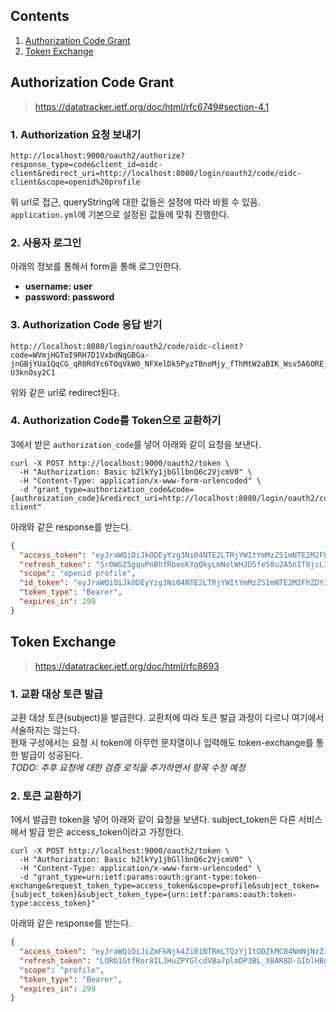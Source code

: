 ## Contents

1. [Authorization Code Grant](#authorization-code-grant)
2. [Token Exchange](#token-exchange)


## Authorization Code Grant

> https://datatracker.ietf.org/doc/html/rfc6749#section-4.1

### 1. Authorization 요청 보내기

```text
http://localhost:9000/oauth2/authorize?response_type=code&client_id=oidc-client&redirect_uri=http://localhost:8080/login/oauth2/code/oidc-client&scope=openid%20profile
```

위 url로 접근, queryString에 대한 값들은 설정에 따라 바뀔 수 있음.  
`application.yml`에 기본으로 설정된 값들에 맞춰 진행한다.

### 2. 사용자 로그인

아래의 정보를 통해서 form을 통해 로그인한다.

- **username: user**
- **password: password**

### 3. Authorization Code 응답 받기

```text
http://localhost:8080/login/oauth2/code/oidc-client?code=WVmjHGToI9RH7D1VxbdNqGBGa-jnGBjYUa1QqCG_qR0RdYc6TOqVkW0_NFXelDk5PyzTBnoMjy_fThMtW2aBIK_Wsv5A6ORE_FGd1cTaHPt4Wv8U26lpB-U3knOsy2C1
```

위와 같은 url로 redirect된다.

### 4. Authorization Code를 Token으로 교환하기

3에서 받은 `authorization_code`를 넣어 아래와 같이 요청을 보낸다.

```shell
curl -X POST http://localhost:9000/oauth2/token \
  -H "Authorization: Basic b2lkYy1jbGllbnQ6c2VjcmV0" \
  -H "Content-Type: application/x-www-form-urlencoded" \
  -d "grant_type=authorization_code&code={authroization_code}&redirect_uri=http://localhost:8080/login/oauth2/code/oidc-client"
```

아래와 같은 response를 받는다.

```json
{
  "access_token": "eyJraWQiOiJkODEyYzg3Ni04NTE2LTRjYWItYmMzZS1mNTE2M2FhZDY1NDMiLCJhbGciOiJSUzI1NiJ9.eyJzdWIiOiJ1c2VyIiwiYXVkIjoib2lkYy1jbGllbnQiLCJuYmYiOjE3MTk3Mzk4NTUsInNjb3BlIjpbIm9wZW5pZCIsInByb2ZpbGUiXSwiaXNzIjoiaHR0cDovL2xvY2FsaG9zdDo5MDAwIiwiZXhwIjoxNzE5NzQwMTU1LCJpYXQiOjE3MTk3Mzk4NTUsImp0aSI6IjliNzViYWM5LWU2ZmEtNGU3YS04YmYxLTBjZDcxMzgwNTkwZSJ9.TNZbFjkuFLtwghVfXakuJaVB2WfNlBpYEPiNGryA5ve1d-33Z2cGT_700AMjXmo-3etxjHLW3xU-krLq0kbheYhP8r5uP-2b1BHTgxqCVv8jz3E45Ljilz7jK9OBE3P8O-Pyp5e6iLNKb6fWWS9wvEee4fiIZ91LfJ5hGhbMROvj7X-ehFijTiHoSNZUTFre0FFlrS4Ee1vGHfRXQcLIciUhSuSgt3YsNq8tbzwh2_cN32UGll5U_guLtDJWKNIbeiaLi3Lvm1mB2LvmQL2eS-eY0aDGRJ8IgiAL7N-Ku7CE-7bhISPI6necGI5tv0G9hjLRpJ3X79o02jTeuuSVtw",
  "refresh_token": "Sr0WG25gquPnBhfRbeoKYqQkyLmNolWHJD5fe50u2A5nIT0jcL3NSk1giBGBTbcWytMSFQI-9cZqvlyVXVoB9UVYXKNYdJABQatArSHbRPuTvMvlXBu8XNz7aj9iQrfU",
  "scope": "openid profile",
  "id_token": "eyJraWQiOiJkODEyYzg3Ni04NTE2LTRjYWItYmMzZS1mNTE2M2FhZDY1NDMiLCJhbGciOiJSUzI1NiJ9.eyJzdWIiOiJ1c2VyIiwiYXVkIjoib2lkYy1jbGllbnQiLCJhenAiOiJvaWRjLWNsaWVudCIsImF1dGhfdGltZSI6MTcxOTczOTI3OCwiaXNzIjoiaHR0cDovL2xvY2FsaG9zdDo5MDAwIiwiZXhwIjoxNzE5NzQxNjU1LCJpYXQiOjE3MTk3Mzk4NTUsImp0aSI6IjMzMWVmMWVhLTY3MmItNGE4OC1iMDdiLTQ2MzM4YzM1ZjJmYSIsInNpZCI6Ik52bk16OFVtcmRyUlRYcXlaeUdkOUowYnlSaEREQ2tUdVlpYll6a3RaS2cifQ.eKHDU23QNIntNdd0mIkWrs-TjXlWvTV0lAjZ6DxpmY7D8d_mnwdrvsY70cc1RwbYbIWvrr2ITheoQz5rd2AKz0N6HNGYsiEa1zh-0cJ5TQpvYKLQ-GfwI7lYvvTyndxZvgyxGSpwaDyzWzmALQVoKMBrKc8no9oRy5WnKEVQckbgwS-DYcvXIA9icXabCKa9gJXArQWVH-aTS9hiUz4Sd7jWIVdZD7_YrJWP7B2YaADEM2YXIN8RcLOov1bmlbYesCY_gv9yq60pxt2hB4ZS7Os0cVE7meePAcBF4IMmqjviprcjlSAbx54qYqMktbSPr-V9uw26t4H2PTL-zaPV2Q",
  "token_type": "Bearer",
  "expires_in": 299
}
```

## Token Exchange

> https://datatracker.ietf.org/doc/html/rfc8693

### 1. 교환 대상 토큰 발급

교환 대상 토큰(subject)을 발급한다. 교환처에 따라 토큰 발급 과정이 다르니 여기에서 서술하지는 않는다.  
현재 구성에서는 요청 시 token에 아무런 문자열이나 입력해도 token-exchange를 통한 발급이 성공된다.  
*TODO: 추후 요청에 대한 검증 로직을 추가하면서 항목 수정 예정*

### 2. 토큰 교환하기

1에서 발급한 token을 넣어 아래와 같이 요청을 보낸다. subject_token은 다른 서비스에서 발급 받은 access_token이라고 가정한다.

```shell
curl -X POST http://localhost:9000/oauth2/token \
  -H "Authorization: Basic b2lkYy1jbGllbnQ6c2VjcmV0" \
  -H "Content-Type: application/x-www-form-urlencoded" \
  -d "grant_type=urn:ietf:params:oauth:grant-type:token-exchange&request_token_type=access_token&scope=profile&subject_token={subject_token}&subject_token_type={urn:ietf:params:oauth:token-type:access_token}"
```

아래와 같은 response를 받는다.

```json
{
  "access_token": "eyJraWQiOiJiZmFkNjk4Zi01NTRmLTQzYjItODZkMC04NmNjNzZiNTAwYzciLCJhbGciOiJSUzI1NiJ9.eyJzdWIiOiJvaWRjLWNsaWVudCIsImF1ZCI6Im9pZGMtY2xpZW50IiwibmJmIjoxNzIwNDI0MTU0LCJzY29wZSI6WyJwcm9maWxlIl0sImlzcyI6Imh0dHA6Ly9sb2NhbGhvc3Q6OTAwMCIsImV4cCI6MTcyMDQyNDQ1NCwiaWF0IjoxNzIwNDI0MTU0LCJqdGkiOiJkZTU2NmNmMy0wY2QyLTRmODAtODA1Ny0yMTFmNmJlM2MzYTAifQ.pXPqLq6V3AA_r5pAXuE5CgZHEG3pabs6LkdP5ss1QfVtl7brU8Ua3Arf1hs1H6YYWT44BaXj9S33xIJxIZVTv9RclhOkCP0P_cWZ9Hf-Zc9R1YjHGtkA3bC8yAYxM2wIJMfnFBSWBvY6wLiFzZMupgDMzcG_gtjSeZnSc6tPO_ab2yVM-4qxlT_zO3ON4AFG52kPJqYmMTGfBKytwR575fraCCJHCuBqVZ0D_puPxe1t_hU6jqbG2iFQfnA9X9g84Lcr8u7TV8p7Vp1Cf9UEdt0oObiz0eWbqn584vRu4ruYvRRiJikeb8fOLv4we0_Eo6CxGyYyljv4egKBbE8ThA",
  "refresh_token": "LORb1GtfRor8ILJHuZPYGlcdVBa7plmDP3BL_XBAR8D-GIblHBg8z-ioJWb2owP8jyn4hQhUZZyYkbdnll4scAac8G1Hy0Y0kWsot0bv2wph3EvH1OxKwmIlh_Vy7_wQ",
  "scope": "profile",
  "token_type": "Bearer",
  "expires_in": 299
}
```

